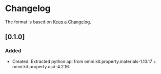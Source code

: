 # Changelog

The format is based on [Keep a Changelog](https://keepachangelog.com/en/1.0.0/).

## [0.1.0]
### Added
- Created. Extracted python api from omni.kit.property.materials-1.10.17 + omni.kit.property.usd-4.2.16.
